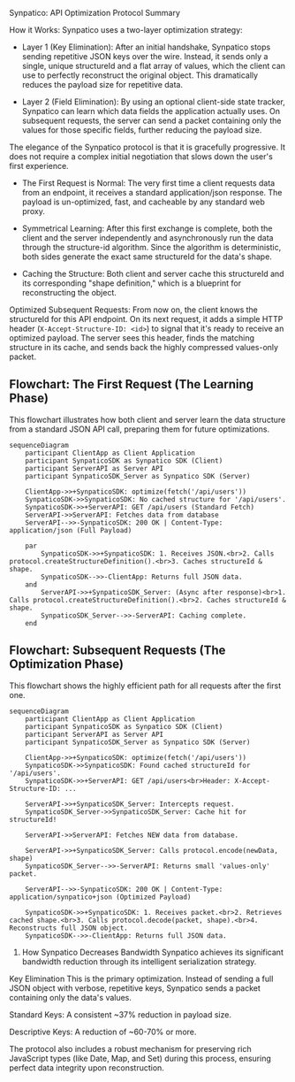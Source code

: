 Synpatico: API Optimization Protocol Summary

How it Works: Synpatico uses a two-layer optimization strategy:

- Layer 1 (Key Elimination): After an initial handshake, Synpatico stops sending repetitive JSON keys over the wire. Instead, it sends only a single, unique structureId and a flat array of values, which the client can use to perfectly reconstruct the original object. This dramatically reduces the payload size for repetitive data.

- Layer 2 (Field Elimination): By using an optional client-side state tracker, Synpatico can learn which data fields the application actually uses. On subsequent requests, the server can send a packet containing only the values for those specific fields, further reducing the payload size.

The elegance of the Synpatico protocol is that it is gracefully progressive. It does not require a complex initial negotiation that slows down the user's first experience.

- The First Request is Normal: The very first time a client requests data from an endpoint, it receives a standard application/json response. The payload is un-optimized, fast, and cacheable by any standard web proxy.

- Symmetrical Learning: After this first exchange is complete, both the client and the server independently and asynchronously run the data through the structure-id algorithm. Since the algorithm is deterministic, both sides generate the exact same structureId for the data's shape.

- Caching the Structure: Both client and server cache this structureId and its corresponding "shape definition," which is a blueprint for reconstructing the object.

Optimized Subsequent Requests: 
From now on, the client knows the structureId for this API endpoint. On its next request, it adds a simple HTTP header (`X-Accept-Structure-ID: <id>`) to signal that it's ready to receive an optimized payload. The server sees this header, finds the matching structure in its cache, and sends back the highly compressed values-only packet.

## Flowchart: The First Request (The Learning Phase)

This flowchart illustrates how both client and server learn the data structure from a standard JSON API call, preparing them for future optimizations.

```mermaid
sequenceDiagram
    participant ClientApp as Client Application
    participant SynpaticoSDK as Synpatico SDK (Client)
    participant ServerAPI as Server API
    participant SynpaticoSDK_Server as Synpatico SDK (Server)

    ClientApp->>+SynpaticoSDK: optimize(fetch('/api/users'))
    SynpaticoSDK->>SynpaticoSDK: No cached structure for '/api/users'.
    SynpaticoSDK->>+ServerAPI: GET /api/users (Standard Fetch)
    ServerAPI->>ServerAPI: Fetches data from database
    ServerAPI-->>-SynpaticoSDK: 200 OK | Content-Type: application/json (Full Payload)
    
    par
        SynpaticoSDK->>+SynpaticoSDK: 1. Receives JSON.<br>2. Calls protocol.createStructureDefinition().<br>3. Caches structureId & shape.
        SynpaticoSDK-->>-ClientApp: Returns full JSON data.
    and
        ServerAPI->>+SynpaticoSDK_Server: (Async after response)<br>1. Calls protocol.createStructureDefinition().<br>2. Caches structureId & shape.
        SynpaticoSDK_Server-->>-ServerAPI: Caching complete.
    end
```

## Flowchart: Subsequent Requests (The Optimization Phase)
This flowchart shows the highly efficient path for all requests after the first one.

```mermaid
sequenceDiagram
    participant ClientApp as Client Application
    participant SynpaticoSDK as Synpatico SDK (Client)
    participant ServerAPI as Server API
    participant SynpaticoSDK_Server as Synpatico SDK (Server)

    ClientApp->>+SynpaticoSDK: optimize(fetch('/api/users'))
    SynpaticoSDK->>SynpaticoSDK: Found cached structureId for '/api/users'.
    SynpaticoSDK->>+ServerAPI: GET /api/users<br>Header: X-Accept-Structure-ID: ...
    
    ServerAPI->>+SynpaticoSDK_Server: Intercepts request.
    SynpaticoSDK_Server->>SynpaticoSDK_Server: Cache hit for structureId!
    
    ServerAPI->>ServerAPI: Fetches NEW data from database.
    
    ServerAPI->>+SynpaticoSDK_Server: Calls protocol.encode(newData, shape)
    SynpaticoSDK_Server-->>-ServerAPI: Returns small 'values-only' packet.
    
    ServerAPI-->>-SynpaticoSDK: 200 OK | Content-Type: application/synpatico+json (Optimized Payload)
    
    SynpaticoSDK->>+SynpaticoSDK: 1. Receives packet.<br>2. Retrieves cached shape.<br>3. Calls protocol.decode(packet, shape).<br>4. Reconstructs full JSON object.
    SynpaticoSDK-->>-ClientApp: Returns full JSON data.
```

1. How Synpatico Decreases Bandwidth
Synpatico achieves its significant bandwidth reduction through its intelligent serialization strategy.

Key Elimination
This is the primary optimization. Instead of sending a full JSON object with verbose, repetitive keys, Synpatico sends a packet containing only the data's values.

Standard Keys: A consistent ~37% reduction in payload size.

Descriptive Keys: A reduction of ~60-70% or more.

The protocol also includes a robust mechanism for preserving rich JavaScript types (like Date, Map, and Set) during this process, ensuring perfect data integrity upon reconstruction.